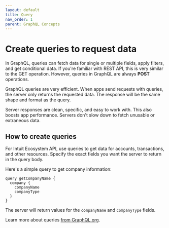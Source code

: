 ```yaml
---
layout: default
title: Query
nav_order: 1
parent: GraphQL Concepts
---
```


# Create queries to request data

In GraphQL, queries can fetch data for single or multiple fields, apply filters, and get conditional data. If you're familiar with REST API, this is very similar to the GET operation. However, queries in GraphQL are always **POST** operations. 

GraphQL queries are very efficient. When apps send requests with queries, the server only returns the requested data. The response will be the same shape and format as the query. 

Server responses are clean, specific, and easy to work with. This also boosts app performance. Servers don't slow down to fetch unusable or extraneous data.

## How to create queries

For Intuit Ecosystem API, use queries to get data for accounts, transactions, and other resources. Specify the exact fields you want the server to return in the query body.
 
Here's a simple query to get company information:

```
query getCompanyName {
  company {
    companyName
    companyType
  }
}
```
The server will return values for the `companyName` and `companyType` fields. 

Learn more about queries [from GraphQL.org](https://graphql.org/learn/queries/). 
